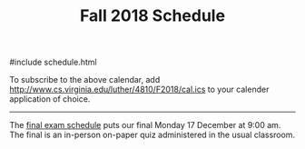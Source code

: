 ﻿---
title: Fall 2018 Schedule
...

#include schedule.html

To subscribe to the above calendar, add <http://www.cs.virginia.edu/luther/4810/F2018/cal.ics> to your calender application of choice.

<hr/>

The <a href="http://www.virginia.edu/registrar/exams.html#1188">final exam schedule</a> puts our final Monday 17 December at 9:00 am. The final is an in-person on-paper quiz administered in the usual classroom.

